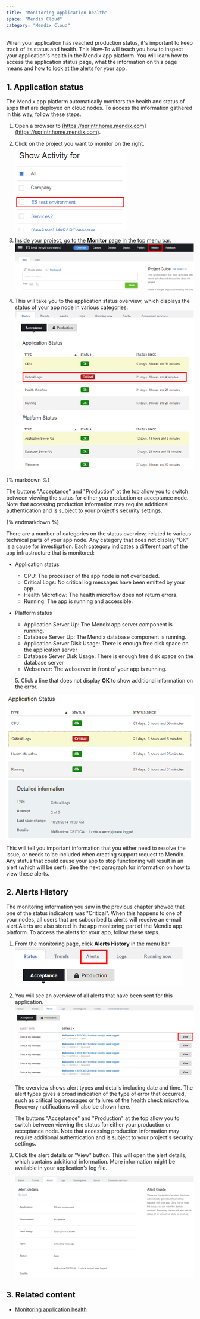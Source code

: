 ```yaml
---
title: "Monitoring application health"
space: "Mendix Cloud"
category: "Mendix Cloud"
---
```


When your application has reached production status, it's important to keep track of its status and health. This How-To will teach you how to inspect your application's health in the Mendix app platform. You will learn how to access the application status page, what the information on this page means and how to look at the alerts for your app.

## 1\. Application status

The Mendix app platform automatically monitors the health and status of apps that are deployed on cloud nodes. To access the information gathered in this way, follow these steps.

1.  Open a browser to [https://sprintr.home.mendix.com](https://sprintr.home.mendix.com).
2.  Click on the project you want to monitor on the right.
    ![](attachments/18448569/18580002.png)

3.  Inside your project, go to the **Monitor** page in the top menu bar.
    ![](attachments/18448569/18580001.png)

4.  This will take you to the application status overview, which displays the status of your app node in various categories.
    ![](attachments/18448569/18580000.png)

<div class="alert alert-warning">{% markdown %}

The buttons "Acceptance" and "Production" at the top allow you to switch between viewing the status for either you production or acceptance node. Note that accessing production information may require additional authentication and is subject to your project's security settings.

{% endmarkdown %}</div>

There are a number of categories on the status overview, related to various technical parts of your app node. Any category that does not display "OK" is a cause for investigation. Each category indicates a different part of the app infrastructure that is monitored:

*   Application status

    *   CPU: The processor of the app node is not overloaded.
    *   Critical Logs: No critical log messages have been emitted by your app.
    *   Health Microflow: The health microflow does not return errors.
    *   Running: The app is running and accessible.
*   Platform status
    *   Application Server Up: The Mendix app server component is running.
    *   Database Server Up: The Mendix database component is running.
    *   Application Server Disk Usage: There is enough free disk space on the application server
    *   Database Server Disk Usage: There is enough free disk space on the database server
    *   Webserver: The webserver in front of your app is running.

     5\.  Click a line that does not display **OK** to show additional information on the error.

![](attachments/18448569/18579999.png)

This will tell you important information that you either need to resolve the issue, or needs to be included when creating support request to Mendix. Any status that could cause your app to stop functioning will result in an alert (which will be sent). See the next paragraph for information on how to view these alerts.

## 2\. Alerts History

The monitoring information you saw in the previous chapter showed that one of the status indicators was "Critical". When this happens to one of your nodes, all users that are subscribed to alerts will receive an e-mail alert.Alerts are also stored in the app monitoring part of the Mendix app platform. To access the alerts for your app, follow these steps.

1.  From the monitoring page, click **Alerts History** in the menu bar.
    ![](attachments/18448569/18579998.png)

2. You will see an overview of all alerts that have been sent for this application.
    ![](attachments/18448569/18579997.png)

    The overview shows alert types and details including date and time. The alert types gives a broad indication of the type of error that occurred, such as critical log messages or failures of the health check microflow. Recovery notifications will also be shown here.

    The buttons "Acceptance" and "Production" at the top allow you to switch between viewing the status for either your production or acceptance node. Note that accessing production information may require additional authentication and is subject to your project's security settings.

3. Click the alert details or "View" button. This will open the alert details, which contains additional information. More information might be available in your application's log file.

    ![](attachments/18448569/18579995.png)

## 3\. Related content

*   [Monitoring application health](monitoring-application-health)
